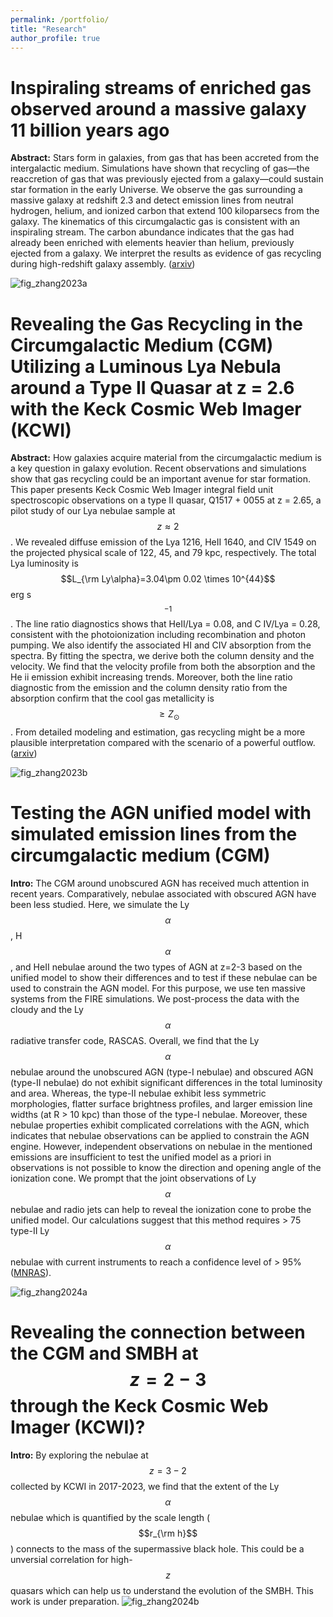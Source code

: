 ```yaml
---
permalink: /portfolio/
title: "Research"
author_profile: true
---
```


Inspiraling streams of enriched gas observed around a massive galaxy 11 billion years ago
====

**Abstract:** Stars form in galaxies, from gas that has been accreted from the intergalactic medium. Simulations have shown that recycling of gas—the reaccretion of gas that was previously ejected from a galaxy—could sustain star formation in the early Universe. We observe the gas surrounding a massive galaxy at redshift 2.3 and detect emission lines from neutral hydrogen, helium, and ionized carbon that extend 100 kiloparsecs from the galaxy. The kinematics of this circumgalactic gas is consistent with an inspiraling stream. The carbon abundance indicates that the gas had already been enriched with elements heavier than helium, previously ejected from a galaxy. We interpret the results as evidence of gas recycling during high-redshift galaxy assembly. ([arxiv](https://arxiv.org/abs/2305.02344))

![fig_zhang2023a](https://zsw6666.github.io/zsw666.github.io/images/Zhang2023a.png)


Revealing the Gas Recycling in the Circumgalactic Medium (CGM) Utilizing a Luminous Lya Nebula around a Type II Quasar at z = 2.6 with the Keck Cosmic Web Imager (KCWI)
====

**Abstract:** How galaxies acquire material from the circumgalactic medium is a key question in galaxy evolution. Recent observations and simulations show that gas recycling could be an important avenue for star formation. This paper presents Keck Cosmic Web Imager integral field unit spectroscopic observations on a type II quasar, Q1517 + 0055 at z = 2.65, a pilot study of our Lya nebulae sample at $$z \approx 2$$. We revealed diffuse emission of the Lya 1216, HeII 1640, and CIV 1549 on the projected physical scale of 122, 45, and 79 kpc, respectively. The total Lya luminosity is $$L_{\rm Ly\alpha}=3.04\pm 0.02 \times 10^{44}$$ erg s$$^{-1}$$. The line ratio diagnostics shows that HeII/Lya = 0.08, and C IV/Lya = 0.28, consistent with the photoionization including recombination and photon pumping. We also identify the associated HI and CIV absorption from the spectra. By fitting the spectra, we derive both the column density and the velocity. We find that the velocity profile from both the absorption and the He ii emission exhibit increasing trends. Moreover, both the line ratio diagnostic from the emission and the column density ratio from the absorption confirm that the cool gas metallicity is $$\geq Z_{\odot}$$. From detailed modeling and estimation, gas recycling might be a more plausible interpretation compared with the scenario of a powerful outflow. ([arxiv](https://arxiv.org/abs/2307.14224))

![fig_zhang2023b](https://zsw6666.github.io/zsw666.github.io/images/Zhang2023b.png)


Testing the AGN unified model with simulated emission lines from the circumgalactic medium (CGM)
====

**Intro:** The CGM around unobscured AGN has received much attention in recent years. Comparatively, nebulae associated with obscured AGN have been less studied. Here, we simulate the Ly$$\alpha$$, H$$\alpha$$, and HeII nebulae around the two types of AGN at z=2-3 based on the unified model to show their differences and to test if these nebulae can be used to constrain the AGN model. For this purpose, we use ten massive systems from the FIRE simulations. We post-process the data with the cloudy and the Ly$$\alpha$$ radiative transfer code, RASCAS. Overall, we find that the Ly$$\alpha$$ nebulae around the unobscured AGN (type-I nebulae) and obscured AGN (type-II nebulae) do not exhibit significant differences in the total luminosity and area. Whereas, the type-II nebulae exhibit less symmetric morphologies, flatter surface brightness profiles, and larger emission line widths (at R > 10 kpc) than those of the type-I nebulae. Moreover, these nebulae properties exhibit complicated correlations with the AGN, which indicates that nebulae observations can be applied to constrain the AGN engine. However, independent observations on nebulae in the mentioned emissions are insufficient to test the unified model as a priori in observations is not possible to know the direction and opening angle of the ionization cone. We prompt that the joint observations of Ly$$\alpha$$ nebulae and radio jets can help to reveal the ionization cone to probe the unified model. Our calculations suggest that this method requires > 75 type-II Ly$$\alpha$$ nebulae with current instruments to reach a confidence level of > 95% ([MNRAS](https://academic.oup.com/mnras/advance-article/doi/10.1093/mnras/staf1208/8210993?login=false)).


![fig_zhang2024a](https://zsw6666.github.io/zsw666.github.io/images/Zhang_2025.png)


Revealing the connection between the CGM and SMBH at $$z=2-3$$ through the Keck Cosmic Web Imager (KCWI)?
====
**Intro:** By exploring the nebulae at $$z=3-2$$ collected by KCWI in 2017-2023, we find that the extent of the Ly$$\alpha$$ nebulae which is quantified by the scale length ($$r_{\rm h}$$) connects to the mass of the supermassive black hole. This could be a unversial correlation for high-$$z$$ quasars which can help us to understand the evolution of the SMBH. This work is under preparation. 
![fig_zhang2024b](https://zsw6666.github.io/zsw666.github.io/images/Zhang_inprep.png)
